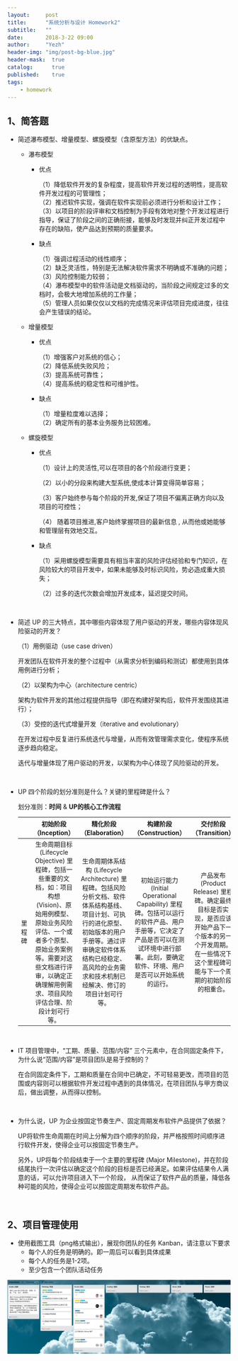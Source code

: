 ```yaml
---
layout:     post
title:      "系统分析与设计 Homework2"
subtitle:   ""
date:       2018-3-22 09:00
author:     "Yezh"
header-img: "img/post-bg-blue.jpg"
header-mask:  true
catalog:      true
published:    true
tags:
    - homework
---
```


## 1、简答题

- 简述瀑布模型、增量模型、螺旋模型（含原型方法）的优缺点。

  - 瀑布模型

    - 优点

      （1）降低软件开发的复杂程度，提高软件开发过程的透明性，提高软件开发过程的可管理性；  
      （2）推迟软件实现，强调在软件实现前必须进行分析和设计工作；  
      （3）以项目的阶段评审和文档控制为手段有效地对整个开发过程进行指导，保证了阶段之间的正确衔接，能够及时发现并纠正开发过程中存在的缺陷，使产品达到预期的质量要求。  

    - 缺点

      （1）强调过程活动的线性顺序；  
      （2）缺乏灵活性，特别是无法解决软件需求不明确或不准确的问题；  
      （3）风险控制能力较弱；  
      （4）瀑布模型中的软件活动是文档驱动的，当阶段之间规定过多的文档时，会极大地增加系统的工作量；  
      （5）管理人员如果仅仅以文档的完成情况来评估项目完成进度，往往会产生错误的结论。  

  - 增量模型

    - 优点

      （1）增强客户对系统的信心；  
      （2）降低系统失败风险；  
      （3）提高系统可靠性；  
      （4）提高系统的稳定性和可维护性。   

    - 缺点

      （1）增量粒度难以选择；   
      （2）确定所有的基本业务服务比较困难。   

  - 螺旋模型

    - 优点

      （1）设计上的灵活性,可以在项目的各个阶段进行变更；   

      （2）以小的分段来构建大型系统,使成本计算变得简单容易；   

      （3）客户始终参与每个阶段的开发,保证了项目不偏离正确方向以及项目的可控性；   

      （4） 随着项目推进,客户始终掌握项目的最新信息 , 从而他或她能够和管理层有效地交互。    

    - 缺点

      （1）采用螺旋模型需要具有相当丰富的风险评估经验和专门知识，在风险较大的项目开发中，如果未能够及时标识风险，势必造成重大损失；   

      （2）过多的迭代次数会增加开发成本，延迟提交时间。   

  <br/>

- 简述 UP 的三大特点，其中哪些内容体现了用户驱动的开发，哪些内容体现风险驱动的开发？

  （1）用例驱动（use case driven）   

  ​	  开发团队在软件开发的整个过程中（从需求分析到编码和测试）都使用到具体用例进行分析；   

  （2）以架构为中心（architecture centric）   

  ​	  架构为软件开发的其他过程提供指导（即在构建好架构后，软件开发围绕其进行）；   

  （3）受控的迭代式增量开发（iterative and evolutionary）   

  ​	  在开发过程中反复进行系统迭代与增量，从而有效管理需求变化，使程序系统逐步趋向稳定。   

  迭代与增量体现了用户驱动的开发，以架构为中心体现了风险驱动的开发。   

  <br/>

- UP 四个阶段的划分准则是什么？关键的里程碑是什么？

  划分准则：**时间** & **UP的核心工作流程**

  |      |             初始阶段（Inception）              |            精化阶段（Elaboration）             |            构建阶段（Construction）            |             交付阶段（Transition）             |
  | ---- | :--------------------------------------: | :--------------------------------------: | :--------------------------------------: | :--------------------------------------: |
  | 里程碑  | 生命周期目标 (Lifecycle Objective) 里程碑，包括一些重要的文档，如：项目构想 (Vision)、原始用例模型、原始业务风险评估、一个或者多个原型、原始业务案例等。需要对这些文档进行评审，以确定正确理解用例需求、项目风险评估合理、阶段计划可行等。 | 生命周期体系结构 (Lifecycle Architecture) 里程碑。包括风险分析文档、软件体系结构基线、项目计划、可执行的进化原型、初始版本的用户手册等。通过评审确定软件体系结构已经稳定、高风险的业务需求和技术机制已经解决、修订的项目计划可行等。 | 初始运行能力 (Initial Operational Capability) 里程碑。包括可以运行的软件产品、用户手册等，它决定了产品是否可以在测试环境中进行部署。此刻，要确定软件、环境、用户是否可以开始系统的运行。 | 产品发布 (Product Release) 里程碑。确定最终目标是否实现，是否应该开始产品下一个版本的另一个开发周期。在一些情况下这个里程碑可能与下一个周期的初始阶段的相重合。 |

  <br/>

- IT 项目管理中，“工期、质量、范围/内容” 三个元素中，在合同固定条件下，为什么说“范围/内容”是项目团队是易于控制的？

  在合同固定条件下，工期和质量在合同中已确定，不可轻易更改，而项目的范围或内容则可以根据软件开发过程中遇到的具体情况，在项目团队与甲方商议后，做出调整，从而得以控制。

  <br/>

- 为什么说，UP 为企业按固定节奏生产、固定周期发布软件产品提供了依据？

  UP将软件生命周期在时间上分解为四个顺序的阶段，并严格按照时间顺序进行软件开发，使得企业可以按固定节奏生产。   

  另外，UP将每个阶段结束于一个主要的里程碑 (Major Milestone)，并在阶段结尾执行一次评估以确定这个阶段的目标是否已经满足。如果评估结果令人满意的话，可以允许项目进入下一个阶段， 从而保证了软件产品的质量，降低各种可能的风险，使得企业可以按固定周期发布软件产品。

  <br/>

## 2、项目管理使用

- 使用截图工具（png格式输出），展现你团队的任务 Kanban，请注意以下要求  
  - 每个人的任务是明确的。即一周后可以看到具体成果  
  - 每个人的任务是1-2项。  
  - 至少包含一个团队活动任务   

![kanban](/img/in-post/2018-3-22-SAD-HW2/kanban.png)